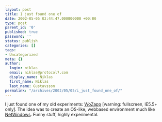 ```yaml
---
layout: post
title: I just found one of
date: 2002-05-05 02:44:47.000000000 +00:00
type: post
parent_id: '0'
published: true
password: ''
status: publish
categories: []
tags:
- Uncategorized
meta: {}
author:
  login: niklas
  email: niklas@protocol7.com
  display_name: Niklas
  first_name: Niklas
  last_name: Gustavsson
permalink: "/archives/2002/05/05/i_just_found_one_of/"
---
```

I just found one of my old experiments: [WoZapp](http://www.protocol7.com/wozapp/) [warning: fullscreen, IE5.5+ only]. The idea was to create an OS-like, webbased environment much like [NetWindows](http://netwindows.org). Funny stuff, highly experimental.


